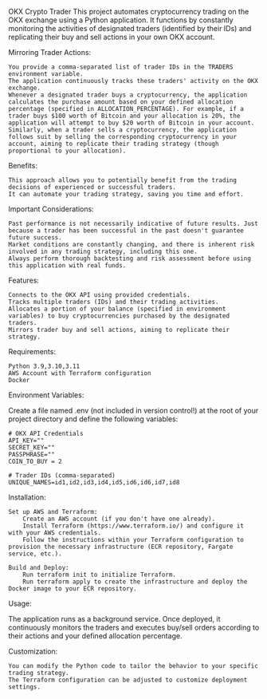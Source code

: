  OKX Crypto Trader
 This project automates cryptocurrency trading on the OKX exchange using a Python application. It functions by constantly monitoring the activities of designated traders (identified by their IDs) and replicating their buy and sell actions in your own OKX account.


 Mirroring Trader Actions:

    You provide a comma-separated list of trader IDs in the TRADERS environment variable.
    The application continuously tracks these traders' activity on the OKX exchange.
    Whenever a designated trader buys a cryptocurrency, the application calculates the purchase amount based on your defined allocation percentage (specified in ALLOCATION_PERCENTAGE). For example, if a trader buys $100 worth of Bitcoin and your allocation is 20%, the application will attempt to buy $20 worth of Bitcoin in your account.
    Similarly, when a trader sells a cryptocurrency, the application follows suit by selling the corresponding cryptocurrency in your account, aiming to replicate their trading strategy (though proportional to your allocation).

Benefits:

    This approach allows you to potentially benefit from the trading decisions of experienced or successful traders.
    It can automate your trading strategy, saving you time and effort.

Important Considerations:

    Past performance is not necessarily indicative of future results. Just because a trader has been successful in the past doesn't guarantee future success.
    Market conditions are constantly changing, and there is inherent risk involved in any trading strategy, including this one.
    Always perform thorough backtesting and risk assessment before using this application with real funds.



Features:

    Connects to the OKX API using provided credentials.
    Tracks multiple traders (IDs) and their trading activities.
    Allocates a portion of your balance (specified in environment variables) to buy cryptocurrencies purchased by the designated traders.
    Mirrors trader buy and sell actions, aiming to replicate their strategy.

    
Requirements:

    Python 3.9,3.10,3.11 
    AWS Account with Terraform configuration 
    Docker 

Environment Variables:

Create a file named .env (not included in version control!) at the root of your project directory and define the following variables:
```
# OKX API Credentials
API_KEY=""
SECRET_KEY=""
PASSPHRASE=""
COIN_TO_BUY = 2

# Trader IDs (comma-separated)
UNIQUE_NAMES=id1,id2,id3,id4,id5,id6,id6,id7,id8
```

Installation:

    Set up AWS and Terraform:
        Create an AWS account (if you don't have one already).
        Install Terraform (https://www.terraform.io/) and configure it with your AWS credentials.
        Follow the instructions within your Terraform configuration to provision the necessary infrastructure (ECR repository, Fargate service, etc.).

    Build and Deploy:
        Run terraform init to initialize Terraform.
        Run terraform apply to create the infrastructure and deploy the Docker image to your ECR repository.

Usage:

The application runs as a background service. Once deployed, it continuously monitors the traders and executes buy/sell orders according to their actions and your defined allocation percentage.

Customization:

    You can modify the Python code to tailor the behavior to your specific trading strategy.
    The Terraform configuration can be adjusted to customize deployment settings.

